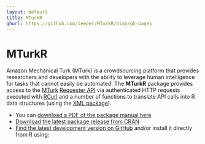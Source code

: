 ```yaml
---
layout: default
title: MTurkR
ghurl: https://github.com/leeper/MTurkR/blob/gh-pages
---
```


# MTurkR #

Amazon Mechanical Turk (MTurk) is a crowdsourcing platform that provides researchers and developers with the ability to leverage human intelligence for tasks that cannot easily be automated. The **MTurkR** package provides access to the [MTurk](https://requester.mturk.com/) [Requester API](http://docs.aws.amazon.com/AWSMechTurk/latest/AWSMturkAPI/Welcome.html) via authenticated HTTP requests executed with [RCurl](http://cran.r-project.org/web/packages/RCurl/index.html) and a number of functions to translate API calls into R data structures (using the [XML package](http://cran.r-project.org/web/packages/XML/index.html)).

* You can [download a PDF of the package manual here](http://cran.r-project.org/web/packages/MTurkR/MTurkR.pdf)
* [Download the latest package release from CRAN](http://cran.r-project.org/web/packages/MTurkR/index.html)
* [Find the latest development version on GitHub](https://github.com/leeper/MTurkR) and/or install it directly from R using:


